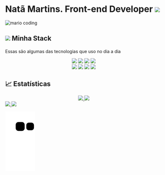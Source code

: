 <h1>Natã Martins. Front-end Developer <img src="https://media.giphy.com/media/hvRJCLFzcasrR4ia7z/200w.webp" width="30px"></h1>

![mario coding](https://i.imgur.com/1ZvVkDc.gif)

## <p displa="flex" aling-aitems="center">  <img src="https://media.giphy.com/media/UuC5AgQnh4tWZg2yrd/200.webp" width="50"> Minha Stack</p>
 Essas são algumas das tecnologias que uso no dia a dia
<div align="center">
 <img src="https://media3.giphy.com/media/ln7z2eWriiQAllfVcn/200w.webp" width="100">      
 <img src="https://i.giphy.com/media/eNAsjO55tPbgaor7ma/200w.webp" width="100">      
 <img src="https://i.giphy.com/media/KzJkzjggfGN5Py6nkT/200.webp" width="100">      
 <img src="https://i.giphy.com/media/IdyAQJVN2kVPNUrojM/200.webp" width="100">
</div>

<div align="center">
  <img src="https://media.giphy.com/media/XAxylRMCdpbEWUAvr8/200.webp" width="100">
 <img src="https://media.giphy.com/media/fsEaZldNC8A1PJ3mwp/200.webp" width="100">      
 <img src="https://media.giphy.com/media/kdFc8fubgS31b8DsVu/200.webp" width="100">
 <img src="https://media.giphy.com/media/gHnBLyeYE6hboT3t3o/200.webp" width="100">

</div>

##

## 📈 Estatísticas
<div align="center" display="Flex">
 <a href="https://github.com/natamartins/natamartins">
  <img height="180em" src="https://github-readme-stats.vercel.app/api?username=natamartins&show_icons=true&theme=radical&include_all_commits=true"/>
  <img height="150em" src="https://github-readme-stats.vercel.app/api/top-langs/?username=natamartins&theme=radical&layout=compact"/>
 </a>
</div>

<div> 
  <a href="https://www.instagram.com/eusounathanmartins/" target="_blank">
    <img src="https://img.shields.io/badge/-Instagram-%23E4405F?style=for-the-badge&logo=instagram&logoColor=white" target="_blank">
  </a>
  <a href="https://www.linkedin.com/in/nat%C3%A3-martins-0a1581229/" target="_blank">
    <img src="https://img.shields.io/badge/-LinkedIn-%230077B5?style=for-the-badge&logo=linkedin&logoColor=white" target="_blank">
  </a> 
 
  ![Snake animation](https://github.com/natamartins/natamartins/blob/output/github-contribution-grid-snake.svg)
</div>
